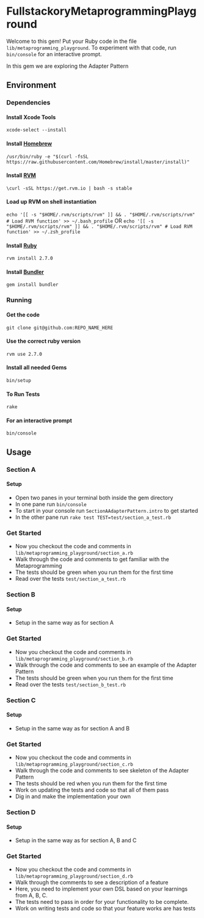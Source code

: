 # FullstackoryMetaprogrammingPlayground

Welcome to this gem!
Put your Ruby code in the file `lib/metaprogramming_playground`.
To experiment with that code, run `bin/console` for an interactive prompt.

In this gem we are exploring the Adapter Pattern

## Environment
### Dependencies
#### Install Xcode Tools
`xcode-select --install`

#### Install [Homebrew](http://brew.sh/)
`/usr/bin/ruby -e "$(curl -fsSL https://raw.githubusercontent.com/Homebrew/install/master/install)"`

#### Install [RVM](https://rvm.io/)
`\curl -sSL https://get.rvm.io | bash -s stable`

#### Load up RVM on shell instantiation
`echo '[[ -s "$HOME/.rvm/scripts/rvm" ]] && . "$HOME/.rvm/scripts/rvm" # Load RVM function' >> ~/.bash_profile`
OR
`echo '[[ -s "$HOME/.rvm/scripts/rvm" ]] && . "$HOME/.rvm/scripts/rvm" # Load RVM function' >> ~/.zsh_profile`

#### Install [Ruby](https://www.ruby-lang.org/en/)
`rvm install 2.7.0`

#### Install [Bundler](http://bundler.io/)
`gem install bundler`

### Running
#### Get the code
`git clone git@github.com:REPO_NAME_HERE`

#### Use the correct ruby version
`rvm use 2.7.0`

#### Install all needed Gems
`bin/setup`

#### To Run Tests
`rake`

#### For an interactive prompt
`bin/console`

## Usage

### Section A
#### Setup
* Open two panes in your terminal both inside the gem directory
* In one pane run `bin/console`
* To start in your console run `SectionAAdapterPattern.intro` to get started
* In the other pane run `rake test TEST=test/section_a_test.rb`
### Get Started
* Now you checkout the code and comments in `lib/metaprogramming_playground/section_a.rb`
* Walk through the code and comments to get familiar with the Metaprogramming
* The tests should be green when you run them for the first time
* Read over the tests `test/section_a_test.rb`

### Section B
#### Setup
* Setup in the same way as for section A
### Get Started
* Now you checkout the code and comments in `lib/metaprogramming_playground/section_b.rb`
* Walk through the code and comments to see an example of the Adapter Pattern
* The tests should be green when you run them for the first time
* Read over the tests `test/section_b_test.rb`

### Section C
#### Setup
* Setup in the same way as for section A and B
### Get Started
* Now you checkout the code and comments in `lib/metaprogramming_playground/section_c.rb`
* Walk through the code and comments to see skeleton of the Adapter Pattern
* The tests should be red when you run them for the first time
* Work on updating the tests and code so that all of them pass
* Dig in and make the implementation your own

### Section D
#### Setup
* Setup in the same way as for section A, B and C
### Get Started
* Now you checkout the code and comments in `lib/metaprogramming_playground/section_d.rb`
* Walk through the comments to see a description of a feature
* Here, you need to implement your own DSL based on your learnings from A, B, C.
* The tests need to pass in order for your functionality to be complete.
* Work on writing tests and code so that your feature works are has tests
